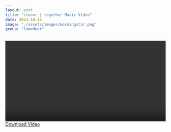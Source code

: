 ```yaml
---
layout: post
title: "closer | together Music Video"
date: 2024-10-12
image: "./assets/images/morningstar.png"
group: "lamedeer"
---
```


<style>
	.image_360 {
		text-align: center;
		width: 100%;
		aspect-ratio: 2/1;
		background-color: black;
		display: flex;
		justify-content: center;
		align-items: center;
		overflow: hidden;
	}
	
	.image_360 img {
		width: 100%;
		height: 100%; 
	}
</style>

<div class="image_360">
<video width="640" height="360" controls>
  <source src="{{ site.baseurl }}/assets/video/closer together music vid V2.33_v7credits_95MB.mp4" type="video/mp4">
  Your browser does not support the video tag.
</video>
</div>

<a href="{{ site.baseurl }}/assets/video/closer together music vid V2.33_v7credits_95MB.mp4" download="closer together music vid V2.33_v7credits_95MB.mp4">
  Download Video
</a>
